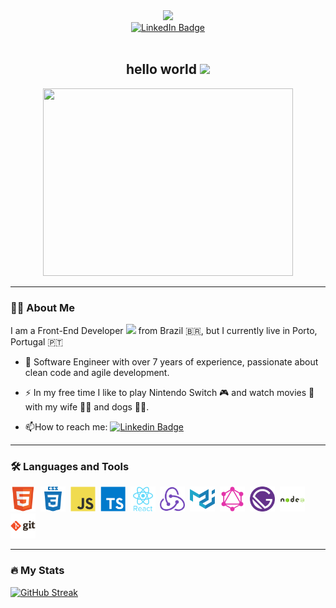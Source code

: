 <div id="header" align="center">
  <img src="https://media.giphy.com/media/v1.Y2lkPTc5MGI3NjExMWFhMWE4OGUyNWQzOTE0NmFkMzYyYTMwMjkzNjMwYWJjM2E3NTgzMCZlcD12MV9pbnRlcm5hbF9naWZzX2dpZklkJmN0PWc/bGgsc5mWoryfgKBx1u/giphy.gif" width="100"/>

  <div id="badges">
    <a href="https://www.linkedin.com/in/rafael-musetti-340b63b1/">
        <img src="https://img.shields.io/badge/LinkedIn-blue?style=for-the-badge&logo=linkedin&logoColor=white" alt="LinkedIn Badge"/>
    </a>
  </div>
  <img src="https://komarev.com/ghpvc/?username=rafaelmusetti14&style=flat-square&color=blue" alt=""/>
  <h2>
  hello world
    <img src="https://media.giphy.com/media/hvRJCLFzcasrR4ia7z/giphy.gif" width="30px"/>
  </h2>
</div>
<div align="center">
  <img src="https://cdn.dribbble.com/users/2131993/screenshots/4948736/thoughtworks-gif_dribbble.gif" width="400" height="300"/>
</div>

---

### 👨‍💻 About Me
I am a Front-End Developer <img src="https://media.giphy.com/media/WUlplcMpOCEmTGBtBW/giphy.gif" width="30"> from Brazil 🇧🇷, but I currently live in Porto, Portugal 🇵🇹

- :telescope: Software Engineer with over 7 years of experience, passionate about clean code and agile development.

- :zap: In my free time I like to play Nintendo Switch 🎮 and watch movies 🎥 with my wife 💆‍♀️ and dogs 🐶🐶.

- :mailbox:How to reach me: [![Linkedin Badge](https://img.shields.io/badge/-rafaelmusetti-blue?style=flat&logo=Linkedin&logoColor=white)](https://www.linkedin.com/in/rafael-musetti-340b63b1/)

---

### :hammer_and_wrench: Languages and Tools
<div>
  <img src="https://github.com/devicons/devicon/blob/master/icons/html5/html5-original.svg" title="HTML5" alt="HTML" width="40" height="40"/>&nbsp;
  <img src="https://github.com/devicons/devicon/blob/master/icons/css3/css3-plain-wordmark.svg"  title="CSS3" alt="CSS" width="40" height="40"/>&nbsp;
  <img src="https://github.com/devicons/devicon/blob/master/icons/javascript/javascript-original.svg" title="JavaScript" alt="JavaScript" width="40" height="40"/>&nbsp;
  <img src="https://github.com/devicons/devicon/blob/master/icons/typescript/typescript-plain.svg" title="TypeScript" alt="TypeScript" width="40" height="40"/>&nbsp;
  <img src="https://github.com/devicons/devicon/blob/master/icons/react/react-original-wordmark.svg" title="React" alt="React" width="40" height="40"/>&nbsp;
  <img src="https://github.com/devicons/devicon/blob/master/icons/redux/redux-original.svg" title="Redux" alt="Redux " width="40" height="40"/>&nbsp;
  <img src="https://github.com/devicons/devicon/blob/master/icons/materialui/materialui-original.svg" title="Material UI" alt="Material UI" width="40" height="40"/>&nbsp;
  <img src="https://github.com/devicons/devicon/blob/master/icons/graphql/graphql-plain.svg" title="GraphQL" alt="GraphQL" width="40" height="40"/>&nbsp;
  <img src="https://github.com/devicons/devicon/blob/master/icons/gatsby/gatsby-original.svg" title="Gatsby"  alt="Gatsby" width="40" height="40"/>&nbsp;
  <img src="https://github.com/devicons/devicon/blob/master/icons/nodejs/nodejs-original-wordmark.svg" title="NodeJS" alt="NodeJS" width="40" height="40"/>&nbsp;
  <img src="https://github.com/devicons/devicon/blob/master/icons/git/git-original-wordmark.svg" title="Git" **alt="Git" width="40" height="40"/>
</div>

---

### :fire: My Stats
[![GitHub Streak](https://streak-stats.demolab.com?user=rafaelmusetti14&theme=github-dark-blue&border_radius=5&mode=weekly&card_width=800)](https://git.io/streak-stats)

